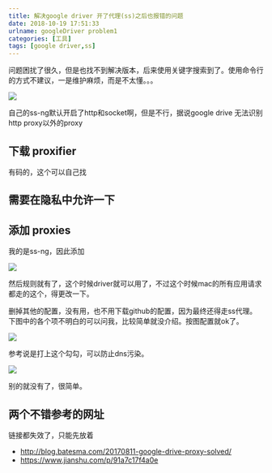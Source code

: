 ```yaml
---
title: 解决google driver 开了代理(ss)之后也报错的问题
date: 2018-10-19 17:51:33
urlname: googleDriver problem1
categories: [工具]
tags: [google driver,ss]
---
```


问题困扰了很久，但是也找不到解决版本，后来使用关键字搜索到了。使用命令行的方式不建议，一是维护麻烦，而是不太懂。。。

<!--more-->

![](https://i.loli.net/2019/11/03/oWvEU7ey1nQRVXN.jpg)

自己的ss-ng默认开启了http和socket啊，但是不行，据说google drive 无法识别http proxy以外的proxy

## 下载 proxifier

有码的，这个可以自己找

## 需要在隐私中允许一下

## 添加 proxies

我的是ss-ng，因此添加 

![](https://i.loli.net/2019/11/03/dXI9xe7gmpMfkGq.jpg)

然后规则就有了，这个时候driver就可以用了，不过这个时候mac的所有应用请求都走的这个，得更改一下。

删掉其他的配置，没有用，也不用下载github的配置，因为最终还得走ss代理。下图中的各个项不明白的可以问我，比较简单就没介绍。按图配置就ok了。

![](https://i.loli.net/2019/11/03/zkvfsraYx93XqK6.jpg)

参考说是打上这个勾勾，可以防止dns污染。

![](https://i.loli.net/2019/11/03/Fd4qAcVp125QMNX.jpg)

别的就没有了，很简单。

## 两个不错参考的网址

链接都失效了，只能先放着

* http://blog.batesma.com/20170811-google-drive-proxy-solved/
* https://www.jianshu.com/p/91a7c17f4a0e


